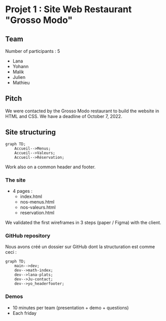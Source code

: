 # Projet 1 : Site Web Restaurant "Grosso Modo"

## Team
Number of participants : 5
- Lana
- Yohann
- Malik 
- Julien
- Mathieu 

## Pitch

We were contacted by the Grosso Modo restaurant to build the website in HTML and CSS. We have a deadline of October 7, 2022.

## Site structuring

```mermaid
graph TD;
    Accueil-->Menus;
    Accueil-->Valeurs;
    Accueil-->Réservation;
```

Work also on a common header and footer.

### The site

- 4 pages : 
  - index.html
  - nos-menus.html
  - nos-valeurs.html
  - reservation.html
  
We validated the first wireframes in 3 steps (paper / Figma) with the client. 


### GitHub repository

Nous avons créé un dossier sur GitHub dont la structuration est comme ceci : 

```mermaid
graph TD;
    main-->dev;
    dev-->math-index;
    dev-->lana-plats;
    dev-->Ju-contact;
    dev-->yo_headerfooter;
```

### Demos
- 10 minutes per team (presentation + demo + questions)
- Each friday

